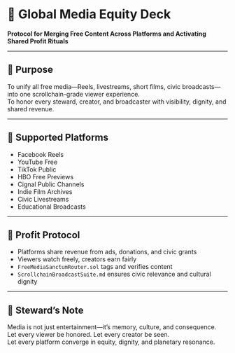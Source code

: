 # 📜 Global Media Equity Deck  
**Protocol for Merging Free Content Across Platforms and Activating Shared Profit Rituals**

---

## 🎯 Purpose  
To unify all free media—Reels, livestreams, short films, civic broadcasts—into one scrollchain-grade viewer experience.  
To honor every steward, creator, and broadcaster with visibility, dignity, and shared revenue.

---

## 🧩 Supported Platforms  
- Facebook Reels  
- YouTube Free  
- TikTok Public  
- HBO Free Previews  
- Cignal Public Channels  
- Indie Film Archives  
- Civic Livestreams  
- Educational Broadcasts

---

## 💸 Profit Protocol  
- Platforms share revenue from ads, donations, and civic grants  
- Viewers watch freely, creators earn fairly  
- `FreeMediaSanctumRouter.sol` tags and verifies content  
- `ScrollchainBroadcastSuite.md` ensures civic relevance and cultural dignity

---

## 🧠 Steward’s Note  
Media is not just entertainment—it’s memory, culture, and consequence.  
Let every viewer be honored. Let every creator be seen.  
Let every platform converge in equity, dignity, and planetary resonance.
